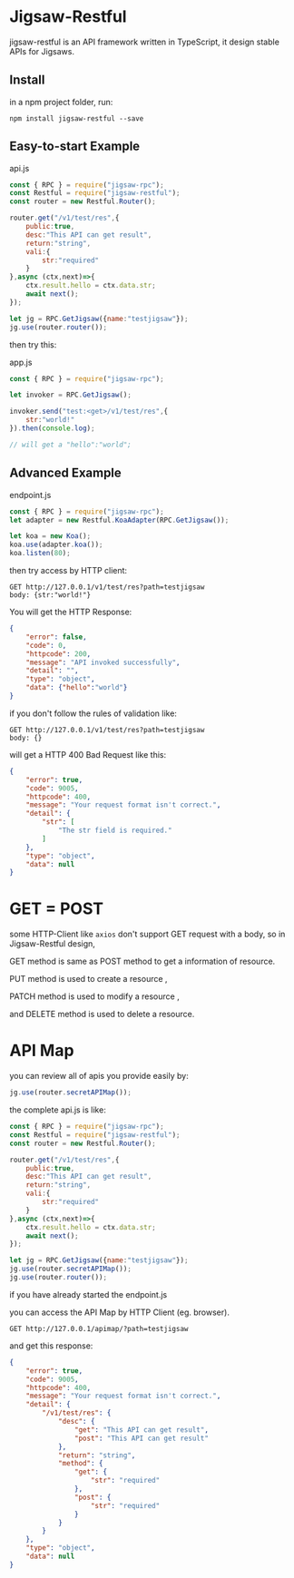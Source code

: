 # Jigsaw-Restful

jigsaw-restful is an API framework written in TypeScript, it design stable APIs for Jigsaws.

## Install

in a npm project folder, run:
```
npm install jigsaw-restful --save
```

## Easy-to-start Example

api.js
```js
const { RPC } = require("jigsaw-rpc");
const Restful = require("jigsaw-restful");
const router = new Restful.Router();

router.get("/v1/test/res",{
    public:true,
    desc:"This API can get result",
    return:"string",
    vali:{
        str:"required"
    }
},async (ctx,next)=>{
    ctx.result.hello = ctx.data.str;
    await next();
});

let jg = RPC.GetJigsaw({name:"testjigsaw"});
jg.use(router.router());

```

then try this:

app.js
```js
const { RPC } = require("jigsaw-rpc");

let invoker = RPC.GetJigsaw();

invoker.send("test:<get>/v1/test/res",{
    str:"world!"
}).then(console.log);

// will get a "hello":"world";
```

## Advanced Example

endpoint.js
```js
const { RPC } = require("jigsaw-rpc");
let adapter = new Restful.KoaAdapter(RPC.GetJigsaw());

let koa = new Koa();
koa.use(adapter.koa());
koa.listen(80);

```

then try access by HTTP client:


```
GET http://127.0.0.1/v1/test/res?path=testjigsaw
body: {str:"world!"}
```

You will get the HTTP Response:

```json
{
	"error": false,
	"code": 0,
	"httpcode": 200,
	"message": "API invoked successfully",
	"detail": "",
	"type": "object",
	"data": {"hello":"world"}
}
```

if you don't follow the rules of validation like:
```
GET http://127.0.0.1/v1/test/res?path=testjigsaw
body: {}
```

will get a HTTP 400 Bad Request like this:

```json
{
	"error": true,
	"code": 9005,
	"httpcode": 400,
	"message": "Your request format isn't correct.",
	"detail": {
		"str": [
			"The str field is required."
		]
	},
	"type": "object",
	"data": null
}
```

# GET = POST

some HTTP-Client like ``axios`` don't support GET request with a body, so in Jigsaw-Restful design, 

GET method is same as POST method to get a information of resource.

PUT method is used to create a resource ,

PATCH method is used to modify a resource ,

and DELETE method is used to delete a resource.

# API Map

you can review all of apis you provide easily by:
```js
jg.use(router.secretAPIMap());
```

the complete api.js is like:
```js
const { RPC } = require("jigsaw-rpc");
const Restful = require("jigsaw-restful");
const router = new Restful.Router();

router.get("/v1/test/res",{
    public:true,
    desc:"This API can get result",
    return:"string",
    vali:{
        str:"required"
    }
},async (ctx,next)=>{
    ctx.result.hello = ctx.data.str;
    await next();
});

let jg = RPC.GetJigsaw({name:"testjigsaw"});
jg.use(router.secretAPIMap());
jg.use(router.router());
```

if you have already started the endpoint.js

you can access the API Map by HTTP Client (eg. browser).

```
GET http://127.0.0.1/apimap/?path=testjigsaw
```

and get this response:

```json
{
	"error": true,
	"code": 9005,
	"httpcode": 400,
	"message": "Your request format isn't correct.",
	"detail": {
		"/v1/test/res": {
			"desc": {
				"get": "This API can get result",
				"post": "This API can get result"
			},
			"return": "string",
			"method": {
				"get": {
					"str": "required"
				},
				"post": {
					"str": "required"
				}
			}
		}
	},
	"type": "object",
	"data": null
}
```